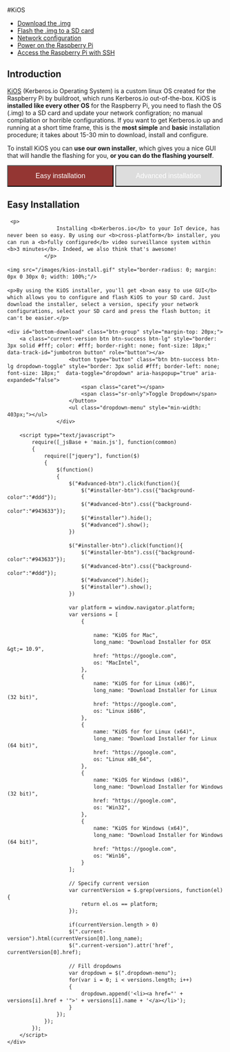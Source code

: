#KiOS

* [Download the .img](#download)
* [Flash the .img to a SD card](#flash)
* [Network configuration](#network)
* [Power on the Raspberry Pi](#poweron)
* [Access the Raspberry Pi with SSH](#access)

## Introduction 

[KiOS](https://github.com/kerberos-io/kios) (Kerberos.io Operating System) is a custom linux OS created for the Raspberry Pi by buildroot, which runs Kerberos.io out-of-the-box. KiOS is **installed like every other OS** for the Raspberry Pi, you need to flash the OS (.img) to a SD card and update your network configration; no manual compilation or horrible configurations. If you want to get Kerberos.io up and running at a short time frame, this is the **most simple** and **basic** installation procedure; it takes about 15-30 min to download, install and configure.

To install KiOS you can <b>use our own installer</b>, which gives you a nice GUI that will handle the flashing for you, <b>or you can do the flashing yourself</b>.

<button id="installer-btn" class="btn" style="width: 49%; height: 50px; background-color: #943633; font-size: 16px; color: #fff; outline: 0;">Easy installation</button> 
<button id="advanced-btn" class="btn" style="width: 49%; height: 50px; background-color: #ddd; font-size: 16px; color: #fff; outline: 0;">Advanced installation</button> 

<div id="installer">
	<h2>Easy Installation</h2>
	
	 <p>
                    Installing <b>Kerberos.io</b> to your IoT device, has never been so easy. By using our <b>cross-platform</b> installer, you can run a <b>fully configured</b> video surveillance system within <b>3 minutes</b>. Indeed, we also think that's awesome!
                </p>

	<img src="/images/kios-install.gif" style="border-radius: 0; margin: 0px 0 30px 0; width: 100%;"/>
	
	<p>By using the KiOS installer, you'll get <b>an easy to use GUI</b> which allows you to configure and flash KiOS to your SD card. Just download the installer, select a version, specify your network configurations, select your SD card and press the flash button; it can't be easier.</p>

	<div id="bottom-download" class="btn-group" style="margin-top: 20px;">
        <a class="current-version btn btn-success btn-lg" style="border: 3px solid #fff; color: #fff; border-right: none; font-size: 18px;" data-track-id="jumbotron button" role="button"></a>
                        <button type="button" class="btn btn-success btn-lg dropdown-toggle" style="border: 3px solid #fff; border-left: none; font-size: 18px;"  data-toggle="dropdown" aria-haspopup="true" aria-expanded="false">
                            <span class="caret"></span>
                            <span class="sr-only">Toggle Dropdown</span>
                        </button>
                        <ul class="dropdown-menu" style="min-width: 403px;"></ul>
                    </div>
	     
	    <script type="text/javascript">
		    require([_jsBase + 'main.js'], function(common)
		    {
		        require(["jquery"], function($)
		        {
		            $(function()
		            {
		            	$("#advanced-btn").click(function(){
		            		$("#installer-btn").css({"background-color":"#ddd"});
		            		$("#advanced-btn").css({"background-color":"#943633"});
		            		$("#installer").hide();
		            		$("#advanced").show();
		            	})

		            	$("#installer-btn").click(function(){
		            		$("#installer-btn").css({"background-color":"#943633"});
		            		$("#advanced-btn").css({"background-color":"#ddd"});
		            		$("#advanced").hide();
		            		$("#installer").show();
		            	})

						var platform = window.navigator.platform;
						var versions = [
						    {

						        name: "KiOS for Mac",
						        long_name: "Download Installer for OSX &gt;= 10.9",
						        href: "https://google.com",
						        os: "MacIntel",
						    },
						    {
						        name: "KiOS for for Linux (x86)",
						        long_name: "Download Installer for Linux (32 bit)",
						        href: "https://google.com",
						        os: "Linux i686",
						    },
						    {
						        name: "KiOS for for Linux (x64)",
						        long_name: "Download Installer for Linux (64 bit)",
						        href: "https://google.com",
						        os: "Linux x86_64",
						    },
						    {
						        name: "KiOS for Windows (x86)",
						        long_name: "Download Installer for Windows (32 bit)",
						        href: "https://google.com",
						        os: "Win32",
						    },
						    {
						        name: "KiOS for Windows (x64)",
						        long_name: "Download Installer for Windows (64 bit)",
						        href: "https://google.com",
						        os: "Win16",
						    }
						];

						// Specify current version
						var currentVersion = $.grep(versions, function(el){
						    return el.os == platform;
						});

						if(currentVersion.length > 0)
						$(".current-version").html(currentVersion[0].long_name);
						$(".current-version").attr('href', currentVersion[0].href);

						// Fill dropdowns
						var dropdown = $(".dropdown-menu");
						for(var i = 0; i < versions.length; i++)
						{
						    dropdown.append('<li><a href="' + versions[i].href + '">' + versions[i].name + '</a></li>');
						}
		            });
		        });
		    });
		</script>
	</div>
</div>
<div id="advanced" style="display: none;">
	<h2>Advanced Installation</h2>

	It's not a problem if you don't want to use the KiOS installer. You can download the KiOS .img yourself and flash it to your SD card.<br/><br/>

	<iframe src="https://player.vimeo.com/video/164054497?autoplay=0&color=943633" style="width:100%; height: 400px;" frameborder="0" webkitallowfullscreen mozallowfullscreen allowfullscreen></iframe>

	<a name="download"></a>
	<h2>1. Download the .img</h2>

	All releases are stored on the KiOS <a href="https://github.com/kerberos-io/kios"><b>Github repository</b></a>, each release contains several images (for every Raspberry Pi version a different image is created). It's important to download the correct image; installing an image for another Raspberry Pi version will not work. After downloading, make sure to unzip the release.

	<a href="https://github.com/kerberos-io/kios/releases"><img alt="Download KiOS" src="2_kerberos-image.png"/></a>

	<a name="flash"></a>
	<h2>2. Flash the .img to a SD card</h2>

	Ensure that you have inserted the SD card, that you wish to clone, into the SD card reader. If you dont have an internal SD card reader, you will need to plug in an external SD card reader via a USB socket.

	<h3>OSX</h3>

	<ul>
	<li>Download and install <a href="https://mega.co.nz/#!PZc2HTTQ!eD9dtFpoKnbZqP1hkvrv43_Pvc9xadMVxRP2K-M8n88">RPi-sd card builder v1.2</a>.</li>
	<li>Run the app.</li>
	<li>Select the kios-x-y.img.</li>
	<li>Select your SD card.</li>
	<li>Insert your password, as the program will need administrator privileges.</li>
	<li>The system will start transferring the image to your SD card.</li>
	<li>A confirmation is shown that the transferred is completed and SD card unmounted.</li>
	</ul>

	<h3>Windows</h3>

	<ul>
	<li>Download and install <a href="http://sourceforge.net/projects/win32diskimager/files/latest/download">Win32DiskImager</a>.</li>
	<li>Select the KiOS image and the drive letter of the SD card.</li>
	</ul>

	<h3>Linux</h3>

	<h4>Format SD card</h4>

	Select SD card and delete all partitions with gparted

	<pre><code>gparted</code></pre>

	To format the SD card, enter the following command:

	<pre><code>sudo mkdosfs -F 16 -v /dev/sdb -I</code></pre>

	<h4>Transfer image to your SD card</h4>

	In Terminal, enter the following command ensuring that you identify the correct destination disc.

	<pre><code>sudo dd if="kios-x-y.img" of=/dev/sdb bs=2M</code></pre>

	<a name="network"></a>
	<h2>3. Network configuration</h2>

	After the image has been transferred, you can plug the SD card in to your Raspberry Pi and everything will work magically. By default the KiOS image will require an ethernet connection and use DHCP to give you a dynamic IP-address. However if you want to have a <b>static IP-address</b> or/and use a <b>wireless connection</b>, you'll need to do a small configuration. Insert the SD card into your working station and open the SD card, you'll see two files <b>static_ip.conf</b> and <b>wireless.conf</b>.

	<h3>Static IP-address</h3>

	Open and edit the file <b>static_ip.conf</b>.

	<pre><code>#####################################################################
# Enter the IP-address you want to have, followed by the subnet mask
# e.g. 192.168.0.10/24

static_ip=""

#####################################################################
# Enter the Gateway and DNS, this will be your router in most cases
# e.g. 192.168.0.1

static_gw=""
static_dns=""</code></pre>

	<h3>Wireless connection</h3>

	Open and edit the file <b>wireless.conf</b>. Fill-in your WIFI credentials: <b>SSID</b> the name of your wireles network, and <b>PSK</b> the password of your wireless network.

	<pre><code>update_config=1
ctrl_interface=/var/run/wpa_supplicant

network={
	scan_ssid=1
	ssid=""
	psk=""
}</code></pre>

	<a name="poweron"></a>
	<h2>4. Power on the Raspberry Pi</h2>

	When the installation is completed, you can <b>plug the SD card</b> into your Raspberry Pi. From this point KiOS will boot the kernel and re-partition your SD-card; Please note that the first time you boot KiOS it can take about 2 mins before the system is operational. When KiOS is ready you can <b>open your favorite browser</b> and type in the IP address of your Raspberry Pi. This will open the Kerberos.io login page, which you can <b>access</b> with the username: <b>root</b> and password: <b>root</b>.

	![Login page kerberos.io webinterface](1_how-to-access.png)

	<a name="access"></a>
	<h2>5. Access the Raspberry Pi with SSH</h2>

	To use Kerberos.io you only need access to the webinterface, however you can also <b>access the system with SSH</b>.

	<pre><code>Cedrics-Mac-mini:build cedricverst$ ssh root@192.168.0.12
Welcome to kios-79e30bbb!
[root@kios-79e30bbb ~]# </code></pre>

	Note that by default no root password is set, you can define a password in the <b>/data/etc/kios.conf</b> file.

	<pre><code>[root@kios-79e30bbb ~]# nano /data/etc/kios.conf
[root@kios-79e30bbb ~]# reboot</code></pre>

	Add your password, save the file and reboot the system. 
</div>